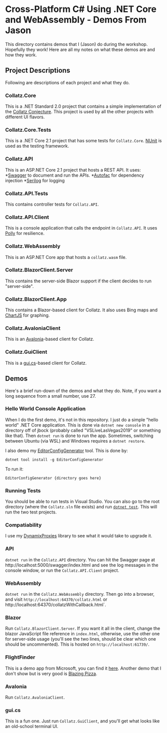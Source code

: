 # Cross-Platform C# Using .NET Core and WebAssembly - Demos From Jason
This directory contains demos that I (Jason) do during the workshop. Hopefully they work! Here are all my notes on what these demos are and how they work.

## Project Descriptions
Following are descriptions of each project and what they do.

### Collatz.Core
This is a .NET Standard 2.0 project that contains a simple implementation of the [Collatz Conjecture](https://en.wikipedia.org/wiki/Collatz_conjecture). This project is used by all the other projects with different UI flavors.

### Collatz.Core.Tests
This is a .NET Core 2.1 project that has some tests for `Collatz.Core`. [NUnit](http://nunit.org/) is used as the testing framework.

### Collatz.API
This is an ASP.NET Core 2.1 project that hosts a REST API. It uses:
*[Swagger](https://swagger.io/) to document and run the APIs. 
*[Autofac](https://autofac.org/) for dependency injection
*[Serilog](https://serilog.net/) for logging

### Collatz.API.Tests
This contains controller tests for `Collatz.API`.

### Collatz.API.Client
This is a console application that calls the endpoint in `Collatz.API`. It uses [Polly](https://github.com/App-vNext/Polly) for resilience.

### Collatz.WebAssembly
This is an ASP.NET Core app that hosts a `collatz.wasm` file.

### Collatz.BlazorClient.Server
This contains the server-side Blazor support if the client decides to run "server-side".

### Collatz.BlazorClient.App
This contains a Blazor-based client for Collatz. It also uses Bing maps and [ChartJS](https://github.com/mariusmuntean/ChartJs.Blazor) for graphing.

### Collatz.AvaloniaClient
This is an [Avalonia](https://github.com/AvaloniaUI/Avalonia)-based client for Collatz.

### Collatz.GuiClient
This is a [gui.cs](https://github.com/migueldeicaza/gui.cs)-based client for Collatz.

## Demos
Here's a brief run-down of the demos and what they do. Note, if you want a long sequence from a small number, use 27.

### Hello World Console Application
When I do the first demo, it's not in this repository. I just do a simple "hello world" .NET Core application. This is done via `dotnet new console` in a directory off of jbock (probably called "VSLiveLasVegas2019" or something like that). Then `dotnet run` is done to run the app. Sometimes, switching between Ubuntu (via WSL) and Windows requires a `dotnet restore`.

I also demo my [EditorConfigGenerator](https://github.com/JasonBock/EditorConfigGenerator) tool. This is done by:
```
dotnet tool install -g EditorConfigGenerator
```
To run it:
```
EditorConfigGenerator {directory goes here}
```
### Running Tests
You should be able to run tests in Visual Studio. You can also go to the root directory (where the `Collatz.sln` file exists) and run [`dotnet test`](https://docs.microsoft.com/en-us/dotnet/core/tools/dotnet-test). This will run the two test projects.

### Compatiability
I use my [DynamixProxies](https://github.com/jasonbock/dynamicproxies) library to see what it would take to upgrade it.

### API
`dotnet run` in the `Collatz.API` directory. You can hit the Swagger page at http://localhost:5000/swagger/index.html and see the log messages in the console window, or run the `Collatz.API.Client` project.

### WebAssembly
`dotnet run` in the `Collatz.WebAssembly` directory. Then go into a browser, and visit `http://localhost:64370/collatz.html` or http://localhost:64370/collatzWithCallback.html`.

### Blazor
Run `Collatz.BlazorClient.Server`. If you want it all in the client, change the blazor JavaScript file reference in `index.html`, otherwise, use the other one for server-side usage (you'll see the two lines, should be clear which one should be uncommented). This is hosted on `http://localhost:61739/`.

### FlightFinder
This is a demo app from Microsoft, you can find it [here](https://github.com/aspnet/samples/tree/master/samples/aspnetcore/blazor/FlightFinder). Another demo that I don't show but is very good is [Blazing Pizza](https://github.com/dotnet-presentations/blazor-workshop).

### Avalonia
Run `Collatz.AvaloniaClient`.

### gui.cs
This is a fun one. Just run `Collatz.GuiClient`, and you'll get what looks like an old-school terminal UI.